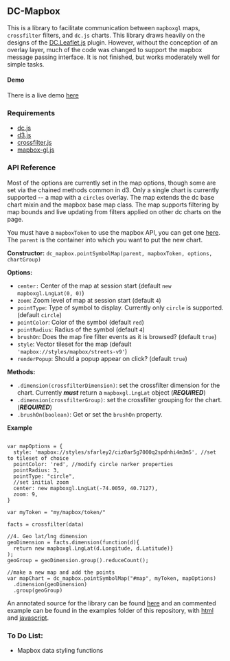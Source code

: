 ## DC-Mapbox

This is a library to facilitate communication between ```mapboxgl``` maps, ```crossfilter``` filters, and ```dc.js``` charts. This library draws heavily on the designs of the [DC.Leaflet.js](https://github.com/dc-js/dc.leaflet.js) plugin. However, without the conception of an overlay layer, much of the code was changed to support the mapbox message passing interface. It is not finished, but works moderately well for simple tasks.

#### Demo
There is a live demo [here](http://scottsfarley.com/dc-mapbox/examples/)

### Requirements

- [dc.js](https://github.com/dc-js/dc.js)
- [d3.js](https://github.com/d3/d3)
- [crossfilter.js](https://github.com/square/crossfilter)
- [mapbox-gl.js](https://github.com/mapbox/mapbox-gl-js)

### API Reference
Most of the options are currently set in the map options, though some are set via the chained methods common in d3. Only a single chart is currently supported -- a map with a ```circles``` overlay. The map extends the dc base chart mixin and the mapbox base map class. The map supports filtering by map bounds and live updating from filters applied on other dc charts on the page.

You must have a ```mapboxToken``` to use the mapbox API, you can get one [here](https://www.mapbox.com/studio/account/tokens/). The ```parent``` is the container into which you want to put the new chart.

**Constructor:** ```dc_mapbox.pointSymbolMap(parent, mapboxToken, options, chartGroup)```

**Options:**

- ```center:``` Center of the map at session start (default ```new mapboxgl.LngLat(0, 0)```)
- ```zoom```: Zoom level of map at session start (default ```4```)
- ```pointType```: Type of symbol to display.  Currently only ```circle``` is supported. (default ```circle```)
- ```pointColor```: Color of the symbol (default ```red```)
- ```pointRadius```: Radius of the symbol (default ```4```)
- ```brushOn```: Does the map fire filter events as it is browsed? (default ```true```)
- ```style```: Vector tileset for the map (default ```'mapbox://styles/mapbox/streets-v9'```)
- ```renderPopup```: Should a popup appear on click? (default ```true```)


**Methods:**
- ```.dimension(crossfilterDimension)```: set the crossfilter dimension for the chart. Currently ***must*** return a ```mapboxgl.LngLat``` object (***REQUIRED***)
- ```.dimension(crossfilterGroup)```: set the crossfilter grouping for the chart. (***REQUIRED***)
- ```.brushOn(boolean)```: Get or set the ```brushOn``` property.


**Example**


```

var mapOptions = {
  style: 'mapbox://styles/sfarley2/ciz0ar5g7000q2spdnhi4m3m5', //set to tileset of choice
  pointColor: 'red', //modify circle narker properties
  pointRadius: 3,
  pointType: "circle",
  //set initial zoom
  center: new mapboxgl.LngLat(-74.0059, 40.7127),
  zoom: 9,
}

var myToken = "my/mapbox/token/"

facts = crossfilter(data)

//4. Geo lat/lng dimension
geoDimension = facts.dimension(function(d){
  return new mapboxgl.LngLat(d.Longitude, d.Latitude)}
);
geoGroup = geoDimension.group().reduceCount();

//make a new map and add the points
var mapChart = dc_mapbox.pointSymbolMap("#map", myToken, mapOptions)
  .dimension(geoDimension)
  .group(geoGroup)

```

An annotated source for the library can be found [here](mapbox_dc.js) and an commented example can be found in the examples folder of this repository, with [html](examples/index.html) and [javascript](examples/main.js).

### To Do List:
- Mapbox data styling functions

